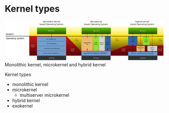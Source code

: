 # Kernel types

![Kernel types](./kernel-types.png)
Monolithic kernel, microkernel and hybrid kernel

Kernel types
- monolithic kernel
- microkernel
  - multiserver microkernel
- hybrid kernel
- exokernel
